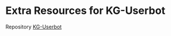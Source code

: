 # Extra Resources for KG-Userbot
Repository [KG-Userbot](https://github.com/kgproject1010/KG-userbot)